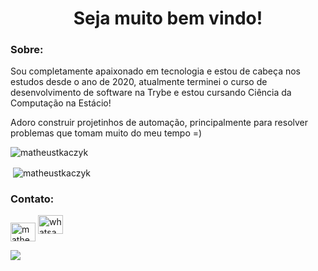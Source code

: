 <h1 align="center"> Seja muito bem vindo!</h1>

<h3 align="left">Sobre:</h3>

<p text-align="center">
Sou completamente apaixonado em tecnologia e estou de cabeça nos estudos desde o ano de 2020, atualmente terminei o curso de desenvolvimento de software na Trybe e estou cursando Ciência da Computação na Estácio!
</p>
<p>
  Adoro construir projetinhos de automação, principalmente para resolver problemas que tomam muito do meu tempo =)
</p>

<p><img align="center" margin-left:'30' margin-top:'10' src="https://github-readme-stats-sigma-five.vercel.app/api/top-langs?username=matheustkaczyk&show_icons=true&locale=en&layout=compact" alt="matheustkaczyk" /></p>

<p>&nbsp;<img align="center" margin-left:'30' margin-top:'10' src="https://github-readme-stats-sigma-five.vercel.app/api?username=matheustkaczyk&show_icons=true&locale=en" alt="matheustkaczyk" /></p>

<h3>Contato:</h3>
<p align="left">
<a href="https://linkedin.com/in/matheustkaczykribeiro" target="blank"><img align="center" src="https://raw.githubusercontent.com/rahuldkjain/github-profile-readme-generator/master/src/images/icons/Social/linked-in-alt.svg" alt="matheustkaczykribeiro" height="30" width="40" /></a>
  <a href="https://wa.link/4dkaii" target="blank"><img src="https://logodownload.org/wp-content/uploads/2015/04/whatsapp-logo-1.png" alt="whatsapp icon" height="30" width="40"/></a>
</p>

![](https://komarev.com/ghpvc/?username=matheustkaczyk)
